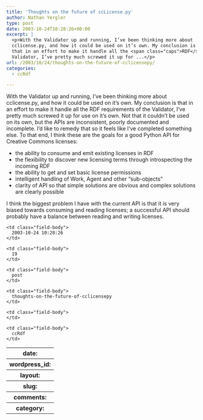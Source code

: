 ```yaml
---
title: 'Thoughts on the future of ccLicense.py'
author: Nathan Yergler
type: post
date: 2003-10-24T10:28:26+00:00
excerpt: |
  <p>With the Validator up and running, I’ve been thinking more about
  cclicense.py, and how it could be used on it’s own. My conclusion is
  that in an effort to make it handle all the <span class="caps">RDF</span> requirements of the
  Validator, I’ve pretty much screwed it up for ...</p>
url: /2003/10/24/thoughts-on-the-future-of-cclicensepy/
categories:
  - ccRdf

---
```

With the Validator up and running, I’ve been thinking more about cclicense.py, and how it could be used on it’s own. My conclusion is that in an effort to make it handle all the <span class="caps">RDF</span> requirements of the Validator, I’ve pretty much screwed it up for use on it’s own. Not that it couldn’t be used on its own, but the APIs are inconsistent, poorly documented and incomplete. I’d like to remedy that so it feels like I’ve completed something else. To that end, I think these are the goals for a good Python <span class="caps">API</span> for Creative Commons licenses:

<ul class="simple">
  <li>
    the ability to consume and emit existing licenses in <span class="caps">RDF</span>
  </li>
  <li>
    the flexibility to discover new licensing terms through introspecting the incoming <span class="caps">RDF</span>
  </li>
  <li>
    the ability to get and set basic license permissions
  </li>
  <li>
    intelligent handling of Work, Agent and other “sub-objects”
  </li>
  <li>
    clarity of <span class="caps">API</span> so that simple solutions are obvious and complex solutions are clearly possible
  </li>
</ul>

I think the biggest problem I have with the current <span class="caps">API</span> is that it is very biased towards consuming and reading licenses; a successful <span class="caps">API</span> should probably have a balance between reading and writing licenses.

<table class="docutils field-list" frame="void" rules="none">
  <col class="field-name" /> <col class="field-body" /> <tr class="field">
    <th class="field-name">
      date:
    </th>

    <td class="field-body">
      2003-10-24 10:28:26
    </td>
  </tr>

  <tr class="field">
    <th class="field-name">
      wordpress_id:
    </th>

    <td class="field-body">
      19
    </td>
  </tr>

  <tr class="field">
    <th class="field-name">
      layout:
    </th>

    <td class="field-body">
      post
    </td>
  </tr>

  <tr class="field">
    <th class="field-name">
      slug:
    </th>

    <td class="field-body">
      thoughts-on-the-future-of-cclicensepy
    </td>
  </tr>

  <tr class="field">
    <th class="field-name">
      comments:
    </th>

    <td class="field-body">
    </td>
  </tr>

  <tr class="field">
    <th class="field-name">
      category:
    </th>

    <td class="field-body">
      ccRdf
    </td>
  </tr>
</table>